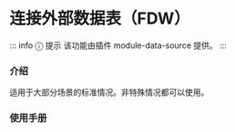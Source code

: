 # 连接外部数据表（FDW）

::: info &#9432; 提示
该功能由插件 module-data-source 提供。
:::

### 介绍
适用于大部分场景的标准情况。非特殊情况都可以使用。

### 使用手册
